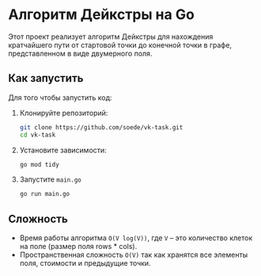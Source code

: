 # Алгоритм Дейкстры на Go
Этот проект реализует алгоритм Дейкстры для нахождения кратчайшего пути от стартовой точки до конечной точки в графе, представленном в виде двумерного поля.

## Как запустить
Для того чтобы запустить код:
1. Клонируйте репозиторий:
    ```bash
   git clone https://github.com/soede/vk-task.git
   cd vk-task
   ```
2. Установите зависимости:
    ```bash 
    go mod tidy
   ```
3. Запустите ```main.go```
   ```bash
   go run main.go
   ```
## Cложность
- Время работы алгоритма ```O(V log(V))```, где ```V``` – это количество клеток на поле (размер поля rows * cols).
- Пространственная сложность ```O(V)``` так как хранятся все элементы поля, стоимости и предыдущие точки.
